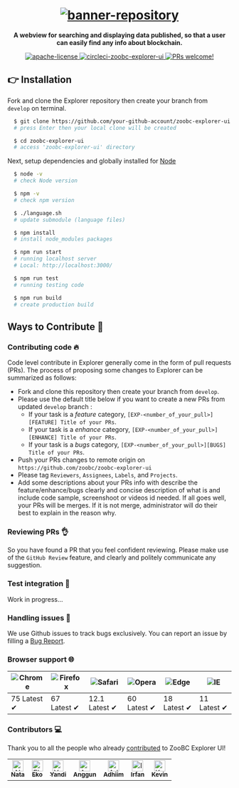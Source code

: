 <h1 align="center">
  <a href="https://github.com/zoobc/zoobc-explorer-ui">
    <img src="src/assets/images/zoobc-explorer-ui.gif" alt="banner-repository"></img>
  </a>
</h1>

<p align="center">
  <strong>A webview for searching and displaying data published, so that a user can easily find any info about blockchain.</strong>
</p>

<p align="center">
  <a href="https://opensource.org/licenses/Apache-2.0">
    <img src="https://img.shields.io/badge/License-Apache%202.0-blue.svg" alt="apache-license"></img>
  </a>
  <a href="https://circleci.com/gh/zoobc/zoobc-explorer-ui">
    <img src="https://circleci.com/gh/zoobc/zoobc-explorer-ui.svg?style=svg&circle-token=5da5423ded17a414817e457800e90c76628284b0" alt="circleci-zoobc-explorer-ui"></img>
  </a>
  <a href="https://github.com/zoobc/zoobc-explorer-ui/pulls">
    <img src="https://img.shields.io/badge/PRs-welcome-brightgreen.svg" alt="PRs welcome!" />
  </a>
</p>

## 👉 Installation
Fork and clone the Explorer repository then create your branch from ```develop``` on terminal.
```bash
  $ git clone https://github.com/your-github-account/zoobc-explorer-ui.git
  # press Enter then your local clone will be created

  $ cd zoobc-explorer-ui
  # access 'zoobc-explorer-ui' directory
```
Next, setup dependencies and globally installed for [Node](https://nodejs.org/en/download/)
```bash
  $ node -v
  # check Node version

  $ npm -v
  # check npm version

  $ ./language.sh
  # update submodule (language files)

  $ npm install
  # install node_modules packages

  $ npm run start
  # running localhost server
  # Local: http://localhost:3000/

  $ npm run test
  # running testing code

  $ npm run build
  # create production build
```

## Ways to Contribute 👏
### Contributing code 🔥
Code level contribute in Explorer generally come in the form of pull requests (PRs). The process of proposing
some changes to Explorer can be summarized as follows:
- Fork and clone this repository then create your branch from ```develop```.
- Please use the default title below if you want to create a new PRs from updated ```develop``` branch :
    - If your task is a _feature_ category, ```[EXP-<number_of_your_pull>][FEATURE] Title of your PRs```.
    - If your task is a _enhance_ category, ```[EXP-<number_of_your_pull>][ENHANCE] Title of your PRs```.
    - If your task is a _bugs_ category, ```[EXP-<number_of_your_pull>][BUGS] Title of your PRs```.
- Push your PRs changes to remote origin on ```https://github.com/zoobc/zoobc-explorer-ui```
- Please tag ```Reviewers```, ```Assignees```, ```Labels```, and ```Projects```.
- Add some descriptions about your PRs info with describe the feature/enhance/bugs clearly and concise
  description of what is and include code sample, screenshoot or videos id needed.
If all goes well, your PRs will be merges. If it is not merge, administrator will do their best to explain
in the reason why.
### Reviewing PRs 👌
So you have found a PR that you feel confident reviewing. Please make use of the ```GitHub Review``` feature,
and clearly and politely communicate any suggestion.
### Test integration 🚀
Work in progress...
### Handling issues 🐛
We use Github issues to track bugs exclusively. You can report an issue by filling a [Bug Report](https://github.com/zoobc/zoobc-explorer-ui/issues/new/choose).
### Browser support 🌐
![Chrome](https://raw.github.com/alrra/browser-logos/master/src/chrome/chrome_48x48.png) | ![Firefox](https://raw.github.com/alrra/browser-logos/master/src/firefox/firefox_48x48.png) | ![Safari](https://raw.github.com/alrra/browser-logos/master/src/safari/safari_48x48.png) | ![Opera](https://raw.github.com/alrra/browser-logos/master/src/opera/opera_48x48.png) | ![Edge](https://raw.github.com/alrra/browser-logos/master/src/edge/edge_48x48.png) | ![IE](https://raw.github.com/alrra/browser-logos/master/src/archive/internet-explorer_9-11/internet-explorer_9-11_48x48.png) |
--- | --- | --- | --- | --- | --- |
75 Latest ✔ | 67 Latest ✔ | 12.1 Latest ✔ | 60 Latest ✔ | 18 Latest ✔ | 11 Latest ✔ |
### Contributors 💻
Thank you to all the people who already [contributed](https://github.com/zoobc/zoobc-explorer-ui/graphs/contributors) to ZooBC Explorer UI!
<table>
  <td align="center">
    <a href="https://github.com/gedenata">
      <img src="https://avatars2.githubusercontent.com/u/1158185?s=460&v=4" width="25px;" alt="Nata" />
      <br /><sub><b>Nata</b></sub>
    </a>
  </td>
  <td align="center">
    <a href="https://github.com/eksant">
      <img src="https://avatars1.githubusercontent.com/u/32409305?s=460&v=4" width="25px;" alt="Eko" />
      <br /><sub><b>Eko</b></sub>
    </a>
  </td>
  <td align="center">
    <a href="https://github.com/gedeyandi456">
      <img src="https://avatars2.githubusercontent.com/u/43771081?s=460&v=4" width="25px;" alt="Yandi" />
      <br /><sub><b>Yandi</b></sub>
    </a>
  </td>
  <td align="center">
    <a href="https://github.com/gundwiguna">
      <img src="https://avatars0.githubusercontent.com/u/43126599?s=460&v=4" width="25px;" alt="Anggun" />
      <br /><sub><b>Anggun</b></sub>
    </a>
  </td>
  <td align="center">
    <a href="https://github.com/zaenury">
      <img src="https://avatars1.githubusercontent.com/u/42806183?s=460&v=4" width="25px;" alt="Adhiim" />
      <br /><sub><b>Adhiim</b></sub>
    </a>
  </td>
  <td align="center">
    <a href="https://github.com/iamnafri">
      <img src="https://avatars2.githubusercontent.com/u/17779930?s=460&v=4" width="25px;" alt="Irfan" />
      <br /><sub><b>Irfan</b></sub>
    </a>
  </td>
  <td align="center">
    <a href="https://github.com/KevinH2810">
      <img src="https://avatars2.githubusercontent.com/u/47102992?s=460&v=4" width="25px;" alt="Kevin" />
      <br /><sub><b>Kevin</b></sub>
    </a>
  </td>
</table>
